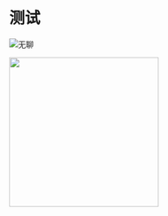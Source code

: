 # 测试


![无聊](https://ghfast.top/https://raw.githubusercontent.com/hyunmau/TV/main/fifa.jpg)

<img src="https://ghfast.top/https://raw.githubusercontent.com/hyunmau/TV/main/fifa.jpg" width="270">
